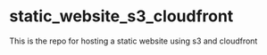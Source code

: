 # static_website_s3_cloudfront
This is the repo for hosting a static website using s3 and cloudfront
